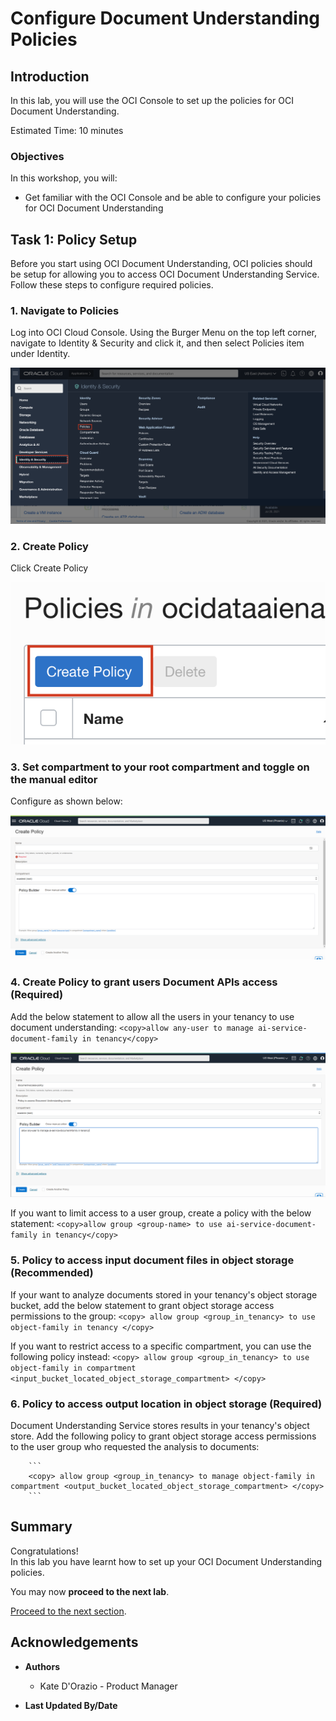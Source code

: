 # Configure Document Understanding Policies

## Introduction

In this lab, you will use the OCI Console to set up the policies for OCI Document Understanding.

Estimated Time: 10 minutes


### Objectives

In this workshop, you will:

* Get familiar with the OCI Console and be able to configure your policies for OCI Document Understanding

## **Task 1:** Policy Setup
Before you start using OCI Document Understanding, OCI policies should be setup for allowing you to access OCI Document Understanding Service. Follow these steps to configure required policies.

### 1. Navigate to Policies
Log into OCI Cloud Console. Using the Burger Menu on the top left corner, navigate to Identity & Security and click it, and then select Policies item under Identity.

![OCI Hamburger menu](./images/policy1.PNG)

### 2. Create Policy

Click Create Policy

![OCI Create policy](./images/policy2.PNG)

### 3. Set compartment to your root compartment and toggle on the manual editor
    
Configure as shown below: 

![OCI Create policy](./images/policy3.PNG)

### 4. Create Policy to grant users Document APIs access (Required)

Add the below statement to allow all the users in your tenancy to use document understanding:
        ```
        <copy>allow any-user to manage ai-service-document-family in tenancy</copy>
        ```

![OCI Create policy screen](./images/policy4.PNG)

If you want to limit access to a user group, create a policy with the below statement:
        ```
        <copy>allow group <group-name> to use ai-service-document-family in tenancy</copy>
        ```

### 5. Policy to access input document files in object storage (Recommended)

If your want to analyze documents stored in your tenancy's object storage bucket, add the below statement to grant object storage access permissions to the group:
        ```
        <copy> allow group <group_in_tenancy> to use object-family in tenancy </copy>
        ```
    
If you want to restrict access to a specific compartment, you can use the following policy instead: 
        ```
        <copy> allow group <group_in_tenancy> to use object-family in compartment <input_bucket_located_object_storage_compartment> </copy>
        ```

### 6. Policy to access output location in object storage (Required)

Document Understanding Service stores results in your tenancy's object store. Add the following policy to grant object storage access permissions to the user group who requested the analysis to documents:

        ```
        <copy> allow group <group_in_tenancy> to manage object-family in compartment <output_bucket_located_object_storage_compartment> </copy>
        ```
## **Summary**

Congratulations! </br>
In this lab you have learnt how to set up your OCI Document Understanding policies.

You may now **proceed to the next lab**.

[Proceed to the next section](#next).

## Acknowledgements
* **Authors**
    * Kate D'Orazio - Product Manager


* **Last Updated By/Date**
